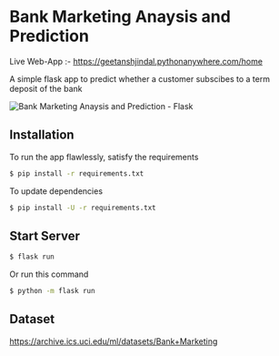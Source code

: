 # Bank Marketing Anaysis and Prediction
Live Web-App :- https://geetanshjindal.pythonanywhere.com/home

A simple flask app to predict whether a customer subscibes to a term deposit of the bank

![Bank Marketing Anaysis and Prediction - Flask](https://drive.google.com/uc?export=view&id=1eVkht3p_gnvli2_X1b4zt0gnXeNLoP_9)

## Installation

To run the app flawlessly, satisfy the requirements
```bash
$ pip install -r requirements.txt
```

To update dependencies
```bash
$ pip install -U -r requirements.txt
```

## Start Server
```bash
$ flask run
```

Or run this command 
```bash
$ python -m flask run
```

## Dataset
https://archive.ics.uci.edu/ml/datasets/Bank+Marketing
